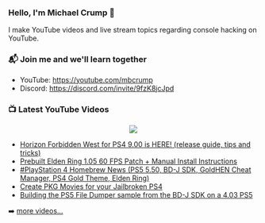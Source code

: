 ### Hello, I'm Michael Crump 👋

I make YouTube videos and live stream topics regarding console hacking on YouTube. 

### 📬 Join me and we'll learn together

- YouTube: https://youtube.com/mbcrump
- Discord: https://discord.com/invite/9fzK8jcJpd

### 📺 Latest YouTube Videos

<div align="center">

[<img src="https://img.shields.io/badge/-Subscribe-red?style=for-the-badge&logo=youtube&logoColor=white"/>](https://www.youtube.com/c/mbcrump?sub_confirmation=1)

</div>

<!-- YOUTUBE:START -->
- [Horizon Forbidden West for PS4 9.00 is HERE! &lpar;release guide, tips and tricks&rpar;](https://www.youtube.com/watch?v=et9Kf4zDWXI)
- [Prebuilt Elden Ring 1.05 60 FPS Patch + Manual Install Instructions](https://www.youtube.com/watch?v=Y1rMffq6jgc)
- [#PlayStation 4 Homebrew News &lpar;PS5 5.50, BD-J SDK, GoldHEN Cheat Manager, PS4 Gold Theme, Elden Ring&rpar;](https://www.youtube.com/watch?v=6Cx8VbVoF2g)
- [Create PKG Movies for your Jailbroken PS4](https://www.youtube.com/watch?v=lAYyuOQUzmU)
- [Building the PS5 File Dumper sample from the BD-J SDK on a 4.03 PS5](https://www.youtube.com/watch?v=mS-aiVaojBo)
<!-- YOUTUBE:END -->

➡️ [more videos...](https://youtube.com/mbcrump)

